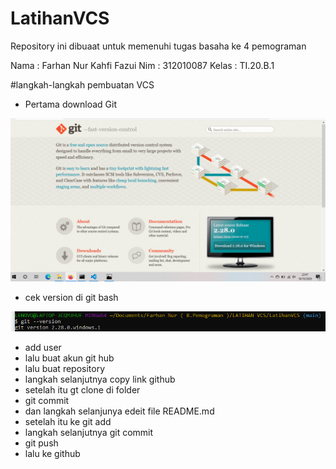 # LatihanVCS
Repository ini dibuaat untuk memenuhi tugas basaha ke 4 pemograman

Nama : Farhan Nur Kahfi Fazui
Nim : 312010087
Kelas : TI.20.B.1

#langkah-langkah pembuatan VCS 

* Pertama download Git

![git pict](download-git.PNG)

* cek version di git bash

![git pict](version-git.png)

* add user 
* lalu buat akun git hub
* lalu buat repository 
* langkah selanjutnya copy link github
* setelah itu gt clone di folder
* git commit
* dan langkah selanjunya edeit file README.md
* setelah itu ke git add
* langkah selanjutnya git commit
* git push
* lalu ke github